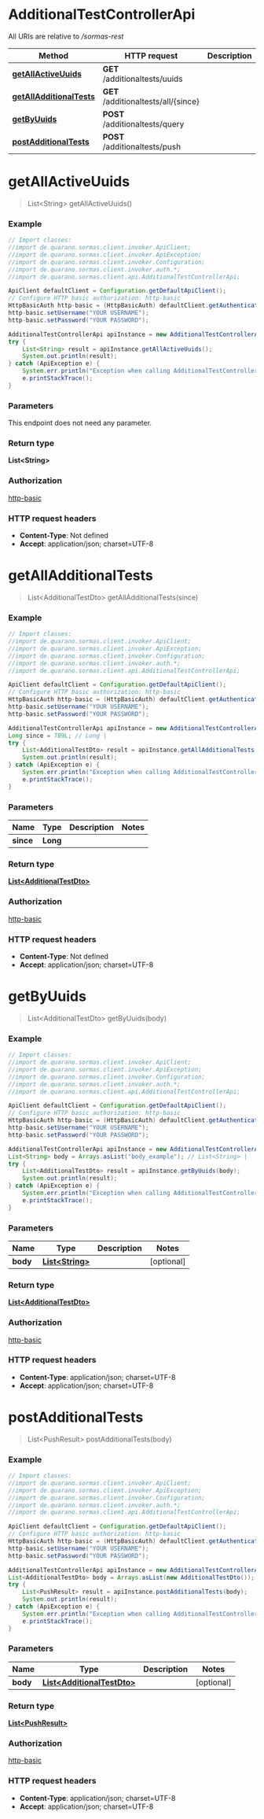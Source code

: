 # AdditionalTestControllerApi

All URIs are relative to _/sormas-rest_

| Method                                                                            | HTTP request                         | Description |
| --------------------------------------------------------------------------------- | ------------------------------------ | ----------- |
| [**getAllActiveUuids**](AdditionalTestControllerApi.md#getAllActiveUuids)         | **GET** /additionaltests/uuids       |
| [**getAllAdditionalTests**](AdditionalTestControllerApi.md#getAllAdditionalTests) | **GET** /additionaltests/all/{since} |
| [**getByUuids**](AdditionalTestControllerApi.md#getByUuids)                       | **POST** /additionaltests/query      |
| [**postAdditionalTests**](AdditionalTestControllerApi.md#postAdditionalTests)     | **POST** /additionaltests/push       |

<a name="getAllActiveUuids"></a>

# **getAllActiveUuids**

> List&lt;String&gt; getAllActiveUuids()

### Example

```java
// Import classes:
//import de.quarano.sormas.client.invoker.ApiClient;
//import de.quarano.sormas.client.invoker.ApiException;
//import de.quarano.sormas.client.invoker.Configuration;
//import de.quarano.sormas.client.invoker.auth.*;
//import de.quarano.sormas.client.api.AdditionalTestControllerApi;

ApiClient defaultClient = Configuration.getDefaultApiClient();
// Configure HTTP basic authorization: http-basic
HttpBasicAuth http-basic = (HttpBasicAuth) defaultClient.getAuthentication("http-basic");
http-basic.setUsername("YOUR USERNAME");
http-basic.setPassword("YOUR PASSWORD");

AdditionalTestControllerApi apiInstance = new AdditionalTestControllerApi();
try {
    List<String> result = apiInstance.getAllActiveUuids();
    System.out.println(result);
} catch (ApiException e) {
    System.err.println("Exception when calling AdditionalTestControllerApi#getAllActiveUuids");
    e.printStackTrace();
}
```

### Parameters

This endpoint does not need any parameter.

### Return type

**List&lt;String&gt;**

### Authorization

[http-basic](../README.md#http-basic)

### HTTP request headers

- **Content-Type**: Not defined
- **Accept**: application/json; charset=UTF-8

<a name="getAllAdditionalTests"></a>

# **getAllAdditionalTests**

> List&lt;AdditionalTestDto&gt; getAllAdditionalTests(since)

### Example

```java
// Import classes:
//import de.quarano.sormas.client.invoker.ApiClient;
//import de.quarano.sormas.client.invoker.ApiException;
//import de.quarano.sormas.client.invoker.Configuration;
//import de.quarano.sormas.client.invoker.auth.*;
//import de.quarano.sormas.client.api.AdditionalTestControllerApi;

ApiClient defaultClient = Configuration.getDefaultApiClient();
// Configure HTTP basic authorization: http-basic
HttpBasicAuth http-basic = (HttpBasicAuth) defaultClient.getAuthentication("http-basic");
http-basic.setUsername("YOUR USERNAME");
http-basic.setPassword("YOUR PASSWORD");

AdditionalTestControllerApi apiInstance = new AdditionalTestControllerApi();
Long since = 789L; // Long |
try {
    List<AdditionalTestDto> result = apiInstance.getAllAdditionalTests(since);
    System.out.println(result);
} catch (ApiException e) {
    System.err.println("Exception when calling AdditionalTestControllerApi#getAllAdditionalTests");
    e.printStackTrace();
}
```

### Parameters

| Name      | Type     | Description | Notes |
| --------- | -------- | ----------- | ----- |
| **since** | **Long** |             |

### Return type

[**List&lt;AdditionalTestDto&gt;**](AdditionalTestDto.md)

### Authorization

[http-basic](../README.md#http-basic)

### HTTP request headers

- **Content-Type**: Not defined
- **Accept**: application/json; charset=UTF-8

<a name="getByUuids"></a>

# **getByUuids**

> List&lt;AdditionalTestDto&gt; getByUuids(body)

### Example

```java
// Import classes:
//import de.quarano.sormas.client.invoker.ApiClient;
//import de.quarano.sormas.client.invoker.ApiException;
//import de.quarano.sormas.client.invoker.Configuration;
//import de.quarano.sormas.client.invoker.auth.*;
//import de.quarano.sormas.client.api.AdditionalTestControllerApi;

ApiClient defaultClient = Configuration.getDefaultApiClient();
// Configure HTTP basic authorization: http-basic
HttpBasicAuth http-basic = (HttpBasicAuth) defaultClient.getAuthentication("http-basic");
http-basic.setUsername("YOUR USERNAME");
http-basic.setPassword("YOUR PASSWORD");

AdditionalTestControllerApi apiInstance = new AdditionalTestControllerApi();
List<String> body = Arrays.asList("body_example"); // List<String> |
try {
    List<AdditionalTestDto> result = apiInstance.getByUuids(body);
    System.out.println(result);
} catch (ApiException e) {
    System.err.println("Exception when calling AdditionalTestControllerApi#getByUuids");
    e.printStackTrace();
}
```

### Parameters

| Name     | Type                                | Description | Notes      |
| -------- | ----------------------------------- | ----------- | ---------- |
| **body** | [**List&lt;String&gt;**](String.md) |             | [optional] |

### Return type

[**List&lt;AdditionalTestDto&gt;**](AdditionalTestDto.md)

### Authorization

[http-basic](../README.md#http-basic)

### HTTP request headers

- **Content-Type**: application/json; charset=UTF-8
- **Accept**: application/json; charset=UTF-8

<a name="postAdditionalTests"></a>

# **postAdditionalTests**

> List&lt;PushResult&gt; postAdditionalTests(body)

### Example

```java
// Import classes:
//import de.quarano.sormas.client.invoker.ApiClient;
//import de.quarano.sormas.client.invoker.ApiException;
//import de.quarano.sormas.client.invoker.Configuration;
//import de.quarano.sormas.client.invoker.auth.*;
//import de.quarano.sormas.client.api.AdditionalTestControllerApi;

ApiClient defaultClient = Configuration.getDefaultApiClient();
// Configure HTTP basic authorization: http-basic
HttpBasicAuth http-basic = (HttpBasicAuth) defaultClient.getAuthentication("http-basic");
http-basic.setUsername("YOUR USERNAME");
http-basic.setPassword("YOUR PASSWORD");

AdditionalTestControllerApi apiInstance = new AdditionalTestControllerApi();
List<AdditionalTestDto> body = Arrays.asList(new AdditionalTestDto()); // List<AdditionalTestDto> |
try {
    List<PushResult> result = apiInstance.postAdditionalTests(body);
    System.out.println(result);
} catch (ApiException e) {
    System.err.println("Exception when calling AdditionalTestControllerApi#postAdditionalTests");
    e.printStackTrace();
}
```

### Parameters

| Name     | Type                                                      | Description | Notes      |
| -------- | --------------------------------------------------------- | ----------- | ---------- |
| **body** | [**List&lt;AdditionalTestDto&gt;**](AdditionalTestDto.md) |             | [optional] |

### Return type

[**List&lt;PushResult&gt;**](PushResult.md)

### Authorization

[http-basic](../README.md#http-basic)

### HTTP request headers

- **Content-Type**: application/json; charset=UTF-8
- **Accept**: application/json; charset=UTF-8

